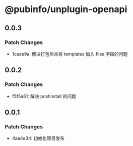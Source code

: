 # @pubinfo/unplugin-openapi

## 0.0.3

### Patch Changes

- 1caae9a: 解决打包后未将 templates 加入 files 字段的问题

## 0.0.2

### Patch Changes

- f5f5a61: 解决 postinstall 的问题

## 0.0.1

### Patch Changes

- 4aa4e34: 初始化项目发布
